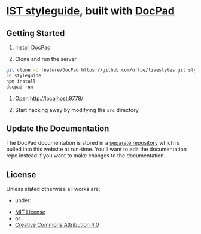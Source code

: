 # [IST styleguide](http://ist.com), built with [DocPad](http://docpad.org)

## Getting Started

1. [Install DocPad](https://docpad.org/docs/install/)

1. Clone and run the server

  ``` bash
  git clone -b feature/DocPad https://github.com/uffpe/livestyles.git styleguide
  cd styleguide
  npm install
  docpad run
  ```

1. [Open http://localhost:9778/](http://localhost:9778/)

1. Start hacking away by modifying the `src` directory


## Update the Documentation

The DocPad documentation is stored in a [separate repository](https://github.com/bevry/docpad-documentation) which is pulled into this website at run-time. You'll want to edit the documentation repo instead if you want to make changes to the documentation.


<!-- LICENSE/ -->

<h2>License</h2>

Unless stated otherwise all works are:

- under:

<ul><li><a href="http://spdx.org/licenses/MIT.html">MIT License</a></li>
<li>or</li>
<li><a href="http://spdx.org/licenses/CC-BY-4.0.html">Creative Commons Attribution 4.0</a></li></ul>

<!-- /LICENSE -->
